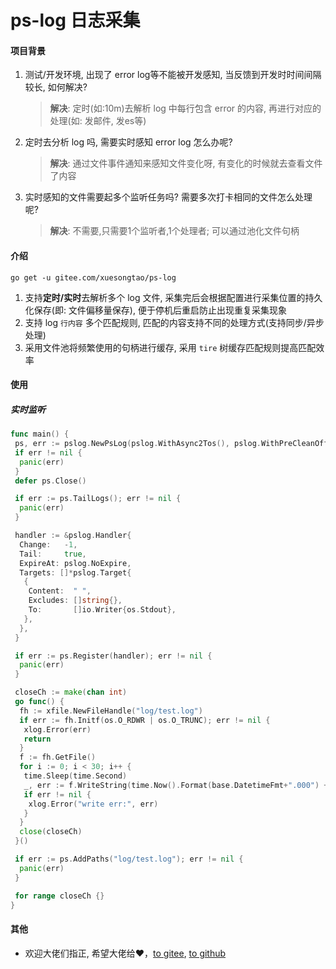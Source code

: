 # ps-log 日志采集

#### 项目背景

1. 测试/开发环境, 出现了 error log等不能被开发感知, 当反馈到开发时时间间隔较长, 如何解决?
    > **解决**: 定时(如:10m)去解析 log 中每行包含 error 的内容, 再进行对应的处理(如: 发邮件, 发es等)
2. 定时去分析 log 吗, 需要实时感知 error log 怎么办呢?
    > **解决**: 通过文件事件通知来感知文件变化呀, 有变化的时候就去查看文件了内容
3. 实时感知的文件需要起多个监听任务吗? 需要多次打卡相同的文件怎么处理呢?
    > **解决**: 不需要,只需要1个监听者,1个处理者; 可以通过池化文件句柄

#### 介绍

```
go get -u gitee.com/xuesongtao/ps-log
```

1. 支持**定时/实时**去解析多个 log 文件, 采集完后会根据配置进行采集位置的持久化保存(即: 文件偏移量保存), 便于停机后重启防止出现重复采集现象
2. 支持 log `行内容` 多个匹配规则, 匹配的内容支持不同的处理方式(支持同步/异步处理)
3. 采用文件池将频繁使用的句柄进行缓存, 采用 `tire` 树缓存匹配规则提高匹配效率

#### 使用

##### 实时监听

```go
func main() {
 ps, err := pslog.NewPsLog(pslog.WithAsync2Tos(), pslog.WithPreCleanOffset())
 if err != nil {
  panic(err)
 }
 defer ps.Close()

 if err := ps.TailLogs(); err != nil {
  panic(err)
 }

 handler := &pslog.Handler{
  Change:   -1,
  Tail:     true,
  ExpireAt: pslog.NoExpire,
  Targets: []*pslog.Target{
   {
    Content:  " ",
    Excludes: []string{},
    To:       []io.Writer{os.Stdout},
   },
  },
 }

 if err := ps.Register(handler); err != nil {
  panic(err)
 }

 closeCh := make(chan int)
 go func() {
  fh := xfile.NewFileHandle("log/test.log")
  if err := fh.Initf(os.O_RDWR | os.O_TRUNC); err != nil {
   xlog.Error(err)
   return
  }
  f := fh.GetFile()
  for i := 0; i < 30; i++ {
   time.Sleep(time.Second)
   _, err := f.WriteString(time.Now().Format(base.DatetimeFmt+".000") + " " + fmt.Sprint(i) + "\n")
   if err != nil {
    xlog.Error("write err:", err)
   }
  }
  close(closeCh)
 }()

 if err := ps.AddPaths("log/test.log"); err != nil {
  panic(err)
 }

 for range closeCh {}
}
```

#### 其他
- 欢迎大佬们指正, 希望大佬给❤️，[to gitee](https://gitee.com/xuesongtao/ps-log.git), [to github](https://github.com/xuesongtao/ps-log.git)
